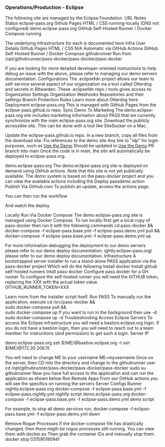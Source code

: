 ### Operations/Production - Eclipse

The following site are managed by the Eclipse Foundation.
URL
Notes
Status
eclipse-pass.org
Github Pages HTML / CSS
running-locally (DNS not configured)
demo.eclipse-pass.org
GitHub Self-Hosted Runner / Docker Compose
running

The underlying infrastructure for each is documented here
Infra
User
Details
Github Pages HTML / CSS
N/A
Automatic via GitHub Actions
GitHub Self-Hosted Runner / Docker Compose
githubrunner
Run from /opt/githubrunner/pass-docker/pass-docker/pass-docker

If you are looking for more detailed developer-oriented instructions to help debug an issue with the above, please refer
to managing our demo servers documentation.
Configurations
The .eclipsefdn project allows our team to self-service several aspect of our organization via a tool called Otterdog
and secrets in Bitwarden.
These .eclipsefdn repo / tools gives access to:
Organization Settings
Organization Webhooks
Repositories and their settings
Branch Protection Rules
Learn more about Otterdog here.
Deployment
eclipse-pass.org
This is managed with GitHub Pages from the eclipse-pass.github.io repo.
Sync Demo To Marketing
The demo.eclipse-pass.org site includes marketing information about PASS that we currently synchronize with the main
eclipse-pass.org site.
Download the publicly accessible site.
This can be done with a tool like SiteSucker on a Mac.

Update the eclipse-pass.github.io repo.
In a new branch, copy all files from the download site.
Fix references to the demo site
Any link to "idp" for login purposes, such as
<a href="idp/..." class="btn btn-primary my-3 pl-4 pr-4 ember-view">Use the Demo</a>
Should be updated to
<a href="https://demo.eclipse-pass.org/login/jhu" class="btn btn-primary my-3 pl-4 pr-4 ember-view">Use the Demo</a>
PR branch into main
Once the code is in main, the site will automatically be deployed to eclipse-pass.org.

demo.eclipse-pass.org
The demo.eclipse-pass.org site is deployed on demand using GitHub actions. Note that this site is not yet publically
available.
The demo system is based on the pass-docker project and you can view the available actions including the Deploy passdemo
action
Publish Via GitHub.com
To publish an update, access the actions page.

You can then run the workflow

And watch the deploy.

Locally Run Via Docker Compose
The demo.eclipse-pass.org site is managed using Docker Compose.
To run locally first get a local copy of pass-docker then run it with the following commands
cd pass-docker && \
docker-compose -f eclipse-pass.base.yml -f eclipse-pass.demo.yml pull && \
docker-compose -f eclipse-pass.base.yml -f eclipse-pass.demo.yml up

For more information debugging the deployment to our demo servers please refer to our demo deploy documentation.
ightly.eclipse-pass.org) please refer to our demo deploy documentation.
Infrastructure
A bootstrapped server installer to run a stand-alone PASS application via the pass-docker project
Which will do the following
Install docker
Install github self-hosted runners
Intall pass-docker
Configure pass docker for a GH runner
To configure the self-hosted runner you will need the GITHUB token, replacing the XXX with the actual token value.
GITHUB_RUNNER_TOKEN=XXX

Learn more from the installer script itself.
Run PASS
To manually run the application, execute
cd /src/pass-docker && \
sudo docker-compose pull && \
sudo docker-compose up
If you want to run in the background then use -d.
sudo docker-compose up -d
Troubleshooting
Access Eclipse Servers
To access the Eclipse infrastructure you will need a bastion.eclipse.org login. If you do not have a bastion login, then
you will need to reach out to a team member for instructions (and permission) to get such a login.
Server
IP

demo.eclipse-pass.org
ssh ${ME}@bastion.eclipse.org -t ssh ${ME}@172.30.206.15

You will need to change ME to your username
ME=myusername
Once on the server, then CD into the directory and change to the githubrunner user
cd /opt/githubrunner/pass-docker/pass-docker/pass-docker
sudo su githubrunner
Now you have full access to the application and can run the application as shown below
Run Remote Apps
From our GitHub actions you will see the specifics on running the servers
Server
Configs
Runner
nightly.eclipse-pass.org
docker-compose -f eclipse-pass.base.yml -f eclipse-pass.nightly.yml
nightly script
demo.eclipse-pass.org
docker-compose -f eclipse-pass.base.yml -f eclipse-pass.demo.yml
demo script

For example, to stop all demo services run,
docker-compose -f eclipse-pass.base.yml -f eclipse-pass.demo.yml down

Remove Rogue Processes
If the docker-compose file has drastically changed, then there migth be rogue processes still running. You can view them
with
docker ps
Then grab the container IDs and manually stop them.
docker stop 03159019094f
